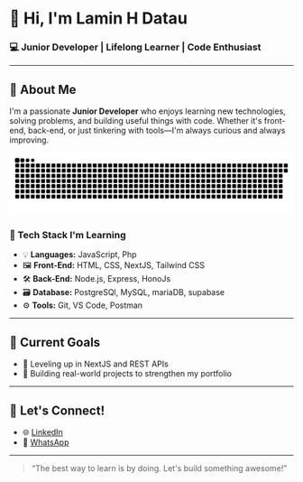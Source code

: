 # 👋 Hi, I'm Lamin H Datau

### 💻 Junior Developer | Lifelong Learner | Code Enthusiast

---

## 🚀 About Me

I'm a passionate **Junior Developer** who enjoys learning new technologies, solving problems, and building useful things with code. Whether it's front-end, back-end, or just tinkering with tools—I'm always curious and always improving.

![snake gif](https://github.com/laminhdatau/laminhdatau/blob/output/github-snake-dark.svg)

### 🔧 Tech Stack I'm Learning
- 💡 **Languages:** JavaScript, Php
- 🖼️ **Front-End:** HTML, CSS, NextJS, Tailwind CSS
- 🛠️ **Back-End:** Node.js, Express, HonoJs
- 🗃️ **Database:** PostgreSQl, MySQL, mariaDB, supabase
- ⚙️ **Tools:** Git, VS Code, Postman

---

## 📌 Current Goals
- 🌱 Leveling up in NextJS and REST APIs
- 🧠 Building real-world projects to strengthen my portfolio

---

## 🤝 Let's Connect!
- 🌐 [LinkedIn](https://linkedin.com/in/lamin-h-datau) 
- 📱 [WhatsApp](https://wa.me/6282271305463') 

---


> “The best way to learn is by doing. Let's build something awesome!”

